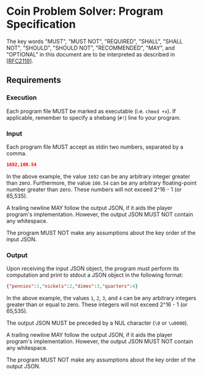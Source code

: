 # Coin Problem Solver: Program Specification

The key words "MUST", "MUST NOT", "REQUIRED", "SHALL", "SHALL NOT", "SHOULD",
"SHOULD NOT", "RECOMMENDED", "MAY", and "OPTIONAL" in this document are to be
interpreted as described in [[RFC2119](https://www.ietf.org/rfc/rfc2119.txt)].

## Requirements

### Execution

Each program file MUST be marked as executable (i.e. `chmod +x`). If
applicable, remember to specify a shebang (`#!`) line fo your program.

### Input

Each program file MUST accept as stdin two numbers, separated by a comma.

```json
1692,100.54
```

In the above example, the value `1692` can be any arbitrary integer greater than
zero. Furthermore, the value `100.54` can be any arbitrary floating-point number
greater than zero. These numbers will not exceed 2^16 - 1 (or 65,535).

A trailing newline MAY follow the output JSON, if it aids the player program's
implementation. However, the output JSON MUST NOT contain any whitespace.

The program MUST NOT make any assumptions about the key order of the input JSON.

### Output

Upon receiving the input JSON object, the program must perform its computation
and print to stdout a JSON object in the following format:

```json
{"pennies":1,"nickels":2,"dimes":3,"quarters":4}
```

In the above example, the values `1`, `2`, `3`, and `4` can be any arbitrary
integers greater than or equal to zero. These integers will not exceed 2^16 - 1
(or 65,535).

The output JSON MUST be preceded by a NUL character (`\0` or `\u0000`).

A trailing newline MAY follow the output JSON, if it aids the player program's
implementation. However, the output JSON MUST NOT contain any whitespace.

The program MUST NOT make any assumptions about the key order of the output
JSON.
